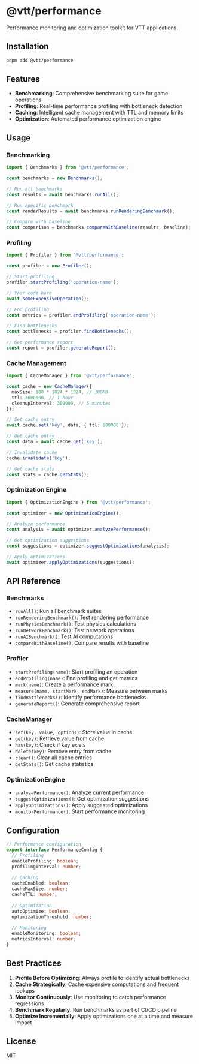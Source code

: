 # @vtt/performance

Performance monitoring and optimization toolkit for VTT applications.

## Installation

```bash
pnpm add @vtt/performance
```

## Features

- **Benchmarking**: Comprehensive benchmarking suite for game operations
- **Profiling**: Real-time performance profiling with bottleneck detection
- **Caching**: Intelligent cache management with TTL and memory limits
- **Optimization**: Automated performance optimization engine

## Usage

### Benchmarking

```typescript
import { Benchmarks } from '@vtt/performance';

const benchmarks = new Benchmarks();

// Run all benchmarks
const results = await benchmarks.runAll();

// Run specific benchmark
const renderResults = await benchmarks.runRenderingBenchmark();

// Compare with baseline
const comparison = benchmarks.compareWithBaseline(results, baseline);
```

### Profiling

```typescript
import { Profiler } from '@vtt/performance';

const profiler = new Profiler();

// Start profiling
profiler.startProfiling('operation-name');

// Your code here
await someExpensiveOperation();

// End profiling
const metrics = profiler.endProfiling('operation-name');

// Find bottlenecks
const bottlenecks = profiler.findBottlenecks();

// Get performance report
const report = profiler.generateReport();
```

### Cache Management

```typescript
import { CacheManager } from '@vtt/performance';

const cache = new CacheManager({
  maxSize: 100 * 1024 * 1024, // 100MB
  ttl: 3600000, // 1 hour
  cleanupInterval: 300000, // 5 minutes
});

// Set cache entry
await cache.set('key', data, { ttl: 600000 });

// Get cache entry
const data = await cache.get('key');

// Invalidate cache
cache.invalidate('key');

// Get cache stats
const stats = cache.getStats();
```

### Optimization Engine

```typescript
import { OptimizationEngine } from '@vtt/performance';

const optimizer = new OptimizationEngine();

// Analyze performance
const analysis = await optimizer.analyzePerformance();

// Get optimization suggestions
const suggestions = optimizer.suggestOptimizations(analysis);

// Apply optimizations
await optimizer.applyOptimizations(suggestions);
```

## API Reference

### Benchmarks

- `runAll()`: Run all benchmark suites
- `runRenderingBenchmark()`: Test rendering performance
- `runPhysicsBenchmark()`: Test physics calculations
- `runNetworkBenchmark()`: Test network operations
- `runAIBenchmark()`: Test AI computations
- `compareWithBaseline()`: Compare results with baseline

### Profiler

- `startProfiling(name)`: Start profiling an operation
- `endProfiling(name)`: End profiling and get metrics
- `mark(name)`: Create a performance mark
- `measure(name, startMark, endMark)`: Measure between marks
- `findBottlenecks()`: Identify performance bottlenecks
- `generateReport()`: Generate comprehensive report

### CacheManager

- `set(key, value, options)`: Store value in cache
- `get(key)`: Retrieve value from cache
- `has(key)`: Check if key exists
- `delete(key)`: Remove entry from cache
- `clear()`: Clear all cache entries
- `getStats()`: Get cache statistics

### OptimizationEngine

- `analyzePerformance()`: Analyze current performance
- `suggestOptimizations()`: Get optimization suggestions
- `applyOptimizations()`: Apply suggested optimizations
- `monitorPerformance()`: Start performance monitoring

## Configuration

```typescript
// Performance configuration
export interface PerformanceConfig {
  // Profiling
  enableProfiling: boolean;
  profilingInterval: number;
  
  // Caching
  cacheEnabled: boolean;
  cacheMaxSize: number;
  cacheTTL: number;
  
  // Optimization
  autoOptimize: boolean;
  optimizationThreshold: number;
  
  // Monitoring
  enableMonitoring: boolean;
  metricsInterval: number;
}
```

## Best Practices

1. **Profile Before Optimizing**: Always profile to identify actual bottlenecks
2. **Cache Strategically**: Cache expensive computations and frequent lookups
3. **Monitor Continuously**: Use monitoring to catch performance regressions
4. **Benchmark Regularly**: Run benchmarks as part of CI/CD pipeline
5. **Optimize Incrementally**: Apply optimizations one at a time and measure impact

## License

MIT
